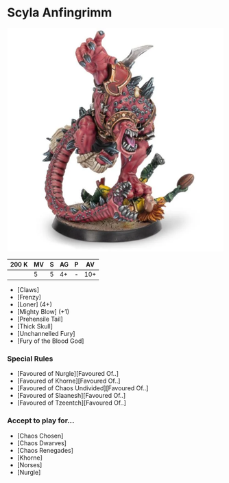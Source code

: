 # Scyla Anfingrimm

![](../media/starplayers/BBScylaAnfinngrimmLead.webp)

| 200 K  | MV | S | AG | P | AV |
| --- | --- | --- | --- | --- | --- |
| | 5 | 5 | 4+ | - | 10+ |

* [Claws]
* [Frenzy]
* [Loner] (4+)
* [Mighty Blow] (+1)
* [Prehensile Tail]
* [Thick Skull]
* [Unchannelled Fury]
* [Fury of the Blood God]

### Special Rules
* [Favoured of Nurgle][Favoured Of..]
* [Favoured of Khorne][Favoured Of..]
* [Favoured of Chaos Undivided][Favoured Of..]
* [Favoured of Slaanesh][Favoured Of..]
* [Favoured of Tzeentch][Favoured Of..]

### Accept to play for...
* [Chaos Chosen]
* [Chaos Dwarves]
* [Chaos Renegades]
* [Khorne]
* [Norses]
* [Nurgle]
